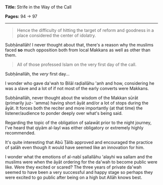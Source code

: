 **Title:** Strife in the Way of the Call

**Pages:** 94 -> 97

---

> Hence the difficulty of hitting the target of reform and goodness in a place considered the center of idolatry.

Subḥānallāh! I never thought about that, there's a reason why the muslims faced **so** much opposition both from local Makkans as well as other than them.

> All of those professed Islam on the very first day of the call.

Subḥānallāh, the *very* first day...

I wonder who gave da'wah to Bilāl raḍiallāhu 'anh and how, considering he was a slave and a lot of if not most of the early converts were Makkans.

Subḥānallāh, never thought about the wisdom of the Makkan sūrāt (primarily juz- 'amma) having short āyāt and/or a lot of stops during the āyāt. It forces both the reciter and more importantly (at that time) the listener/audience to ponder deeply over what's being said.

Regarding the topic of the obligation of ṣalawāt prior to the night journey, I've heard that qiyām al-layl was either obligatory or extremely highly recommended.

It's quite interesting that Abū Ṭālib approved and encouraged the practice of ṣalāh even though it would have seemed like an innovation for him.

I wonder what the emotions of al-nabī ṣallallāhu 'alayhi wa sallam and the muslims were when the āyāt ordering for the da'wah to become public were like. Were they excited or scared? The three years of private da'wah seemed to have been a very successful and happy stage so perhaps they were excited to go public after being on a high but Allāh knows best.
